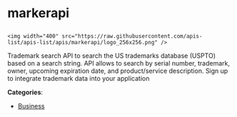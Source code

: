 # markerapi<p align="center">
    <img width="400" src="https://raw.githubusercontent.com/apis-list/apis-list/apis/markerapi/logo_256x256.png" />
</p>

Trademark search API to search the US trademarks database (USPTO) based on a search string. API allows to search by serial number, trademark, owner, upcoming expiration date, and product/service description. Sign up to integrate trademark data into your application

**Categories**:

- [Business](https://github/apis-list/apis-list#business)





